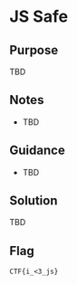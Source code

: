 # JS Safe

## Purpose

TBD

## Notes

* TBD

## Guidance

* TBD

## Solution

TBD

## Flag

`CTF{i_<3_js}`
